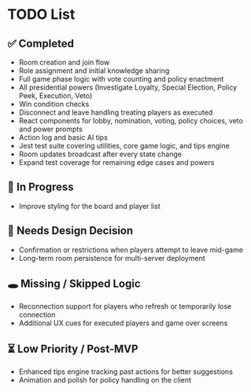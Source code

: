 # TODO List

## ✅ Completed
- Room creation and join flow
- Role assignment and initial knowledge sharing
- Full game phase logic with vote counting and policy enactment
- All presidential powers (Investigate Loyalty, Special Election, Policy Peek, Execution, Veto)
- Win condition checks
- Disconnect and leave handling treating players as executed
- React components for lobby, nomination, voting, policy choices, veto and power prompts
- Action log and basic AI tips
- Jest test suite covering utilities, core game logic, and tips engine
- Room updates broadcast after every state change
- Expand test coverage for remaining edge cases and powers

## 🔨 In Progress
- Improve styling for the board and player list

## 🧠 Needs Design Decision
- Confirmation or restrictions when players attempt to leave mid-game
- Long-term room persistence for multi-server deployment

## 🕳️ Missing / Skipped Logic
- Reconnection support for players who refresh or temporarily lose connection
- Additional UX cues for executed players and game over screens

## ⏳ Low Priority / Post-MVP
- Enhanced tips engine tracking past actions for better suggestions
- Animation and polish for policy handling on the client
